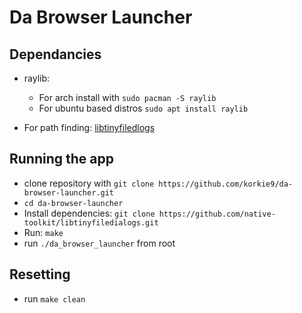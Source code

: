# Da Browser Launcher

## Dependancies
- raylib:

  - For arch install with ``sudo pacman -S raylib``
  - For ubuntu based distros ``sudo apt install raylib``

- For path finding:
  [libtinyfiledlogs](https://github.com/native-toolkit/libtinyfiledialogs/blob/master/tinyfiledialogs.c)


## Running the app
- clone repository with ``git clone https://github.com/korkie9/da-browser-launcher.git``
- ``cd da-browser-launcher``
- Install dependencies: ``git clone https://github.com/native-toolkit/libtinyfiledialogs.git``
- Run: ``make``
- run ``./da_browser_launcher`` from root


## Resetting
- run ``make clean``

